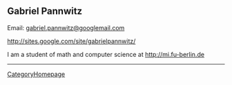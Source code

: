 

## Gabriel Pannwitz

Email: <a href="mailto:gabriel.pannwitz@googlemail.com">gabriel.pannwitz@googlemail.com</a> 

<a href="http://sites.google.com/site/gabrielpannwitz/">http://sites.google.com/site/gabrielpannwitz/</a> 

I am a student of math and computer science at <a href="http://mi.fu-berlin.de">http://mi.fu-berlin.de</a> 



---

 <a href="/CategoryHomepage">CategoryHomepage</a> 

